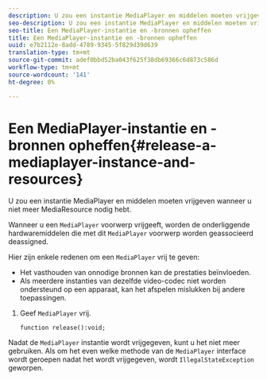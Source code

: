 ```yaml
---
description: U zou een instantie MediaPlayer en middelen moeten vrijgeven wanneer u niet meer MediaResource nodig hebt.
seo-description: U zou een instantie MediaPlayer en middelen moeten vrijgeven wanneer u niet meer MediaResource nodig hebt.
seo-title: Een MediaPlayer-instantie en -bronnen opheffen
title: Een MediaPlayer-instantie en -bronnen opheffen
uuid: e7b2112e-8add-4789-9345-5f829d39d639
translation-type: tm+mt
source-git-commit: adef0bbd52ba043f625f38db69366c6d873c586d
workflow-type: tm+mt
source-wordcount: '141'
ht-degree: 0%

---
```



# Een MediaPlayer-instantie en -bronnen opheffen{#release-a-mediaplayer-instance-and-resources}

U zou een instantie MediaPlayer en middelen moeten vrijgeven wanneer u niet meer MediaResource nodig hebt.

Wanneer u een `MediaPlayer` voorwerp vrijgeeft, worden de onderliggende hardwaremiddelen die met dit `MediaPlayer` voorwerp worden geassocieerd deassigned.

Hier zijn enkele redenen om een `MediaPlayer` vrij te geven:

* Het vasthouden van onnodige bronnen kan de prestaties beïnvloeden.
* Als meerdere instanties van dezelfde video-codec niet worden ondersteund op een apparaat, kan het afspelen mislukken bij andere toepassingen.

1. Geef `MediaPlayer` vrij.

   ```
   function release():void;
   ```

Nadat de `MediaPlayer` instantie wordt vrijgegeven, kunt u het niet meer gebruiken. Als om het even welke methode van de `MediaPlayer` interface wordt geroepen nadat het wordt vrijgegeven, wordt `IllegalStateException` geworpen.